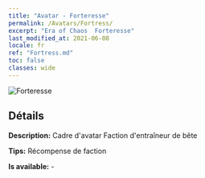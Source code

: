 ```yaml
---
title: "Avatar - Forteresse"
permalink: /Avatars/Fortress/
excerpt: "Era of Chaos  Forteresse"
last_modified_at: 2021-06-08
locale: fr
ref: "Fortress.md"
toc: false
classes: wide
---
```

 ![Forteresse](/images/a/avatarFrame_46.png)

## Détails

 **Description:** Cadre d'avatar Faction d'entraîneur de bête 

 **Tips:** Récompense de faction 

 **Is available:**  - 

